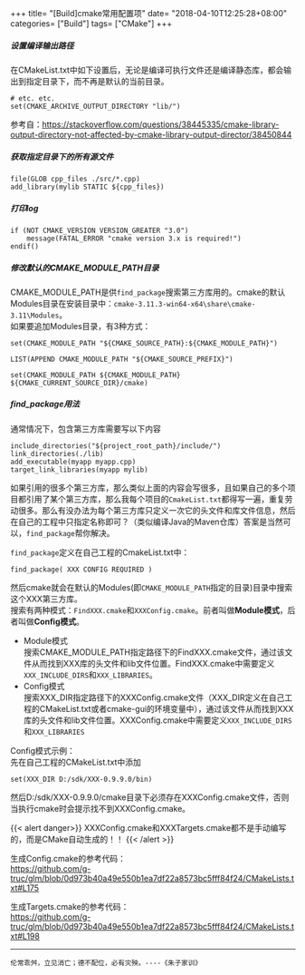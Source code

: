 +++
title= "[Build]cmake常用配置项"
date= "2018-04-10T12:25:28+08:00"
categories= ["Build"]
tags= ["CMake"]
+++


##### 设置编译输出路径
在CMakeList.txt中如下设置后，无论是编译可执行文件还是编译静态库，都会输出到指定目录下，而不再是默认的当前目录。

    # etc. etc.
    set(CMAKE_ARCHIVE_OUTPUT_DIRECTORY "lib/")

参考自：https://stackoverflow.com/questions/38445335/cmake-library-output-directory-not-affected-by-cmake-library-output-director/38450844

##### 获取指定目录下的所有源文件

    file(GLOB cpp_files ./src/*.cpp)
    add_library(mylib STATIC ${cpp_files})
	
##### 打印log

	if (NOT CMAKE_VERSION VERSION_GREATER "3.0")
		message(FATAL_ERROR "cmake version 3.x is required!")
	endif()

##### 修改默认的CMAKE_MODULE_PATH目录

CMAKE_MODULE_PATH是供`find_package`搜索第三方库用的。cmake的默认Modules目录在安装目录中：`cmake-3.11.3-win64-x64\share\cmake-3.11\Modules`。  
如果要追加Modules目录，有3种方式：

	set(CMAKE_MODULE_PATH "${CMAKE_SOURCE_PATH}:${CMAKE_MODULE_PATH}")

	LIST(APPEND CMAKE_MODULE_PATH "${CMAKE_SOURCE_PREFIX}")

	set(CMAKE_MODULE_PATH ${CMAKE_MODULE_PATH} ${CMAKE_CURRENT_SOURCE_DIR}/cmake)

	
##### find_package用法

通常情况下，包含第三方库需要写以下内容

	include_directories("${project_root_path}/include/")  
	link_directories(./lib)
	add_executable(myapp myapp.cpp)
	target_link_libraries(myapp mylib)  
	
如果引用的很多个第三方库，那么类似上面的内容会写很多，且如果自己的多个项目都引用了某个第三方库，那么我每个项目的`CmakeList.txt`都得写一遍，重复劳动很多。那么有没办法为每个第三方库只定义一次它的头文件和库文件信息，然后在自己的工程中只指定名称即可？（类似编译Java的Maven仓库）答案是当然可以，`find_package`帮你解决。


`find_package`定义在自己工程的CmakeList.txt中：

	find_package( XXX CONFIG REQUIRED )

然后cmake就会在默认的Modules(即`CMAKE_MODULE_PATH`指定的目录)目录中搜索这个XXX第三方库。  
搜索有两种模式：`FindXXX.cmake`和`XXXConfig.cmake`。前者叫做**Module模式**，后者叫做**Config模式**。

+ Module模式  
搜索CMAKE_MODULE_PATH指定路径下的FindXXX.cmake文件，通过该文件从而找到XXX库的头文件和lib文件位置。FindXXX.cmake中需要定义`XXX_INCLUDE_DIRS`和`XXX_LIBRARIES`。
+ Config模式  
搜索XXX_DIR指定路径下的XXXConfig.cmake文件（XXX_DIR定义在自己工程的CMakeList.txt或者cmake-gui的环境变量中），通过该文件从而找到XXX库的头文件和lib文件位置。XXXConfig.cmake中需要定义`XXX_INCLUDE_DIRS`和`XXX_LIBRARIES`

Config模式示例：  
先在自己工程的CMakeList.txt中添加

	set(XXX_DIR D:/sdk/XXX-0.9.9.0/bin)
	
然后D:/sdk/XXX-0.9.9.0/cmake目录下必须存在XXXConfig.cmake文件，否则当执行cmake时会提示找不到XXXConfig.cmake。

{{< alert danger>}}
XXXConfig.cmake和XXXTargets.cmake都不是手动编写的，而是CMake自动生成的！！
{{< /alert >}}

生成Config.cmake的参考代码：  
https://github.com/g-truc/glm/blob/0d973b40a49e550b1ea7df22a8573bc5fff84f24/CMakeLists.txt#L175

生成Targets.cmake的参考代码：  
https://github.com/g-truc/glm/blob/0d973b40a49e550b1ea7df22a8573bc5fff84f24/CMakeLists.txt#L198

***
`伦常乖舛，立见消亡；德不配位，必有灾殃。----《朱子家训》`